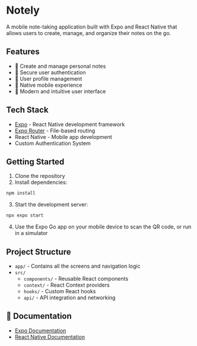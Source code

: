 # Notely

A mobile note-taking application built with Expo and React Native that allows users to create, manage, and organize their notes on the go.

## Features

- 📝 Create and manage personal notes
- 🔐 Secure user authentication
- 👤 User profile management
- 📱 Native mobile experience
- 🎨 Modern and intuitive user interface

## Tech Stack

- [Expo](https://expo.dev/) - React Native development framework
- [Expo Router](https://docs.expo.dev/router/introduction/) - File-based routing
- React Native - Mobile app development
- Custom Authentication System

## Getting Started

1. Clone the repository
2. Install dependencies:
```sh
npm install
```

3. Start the development server:
```sh
npx expo start
```

4. Use the Expo Go app on your mobile device to scan the QR code, or run in a simulator

## Project Structure

- `app/` - Contains all the screens and navigation logic
- `src/`
  - `components/` - Reusable React components
  - `context/` - React Context providers
  - `hooks/` - Custom React hooks
  - `api/` - API integration and networking

## 📝 Documentation

- [Expo Documentation](https://docs.expo.dev/)
- [React Native Documentation](https://reactnative.dev/docs/getting-started)
